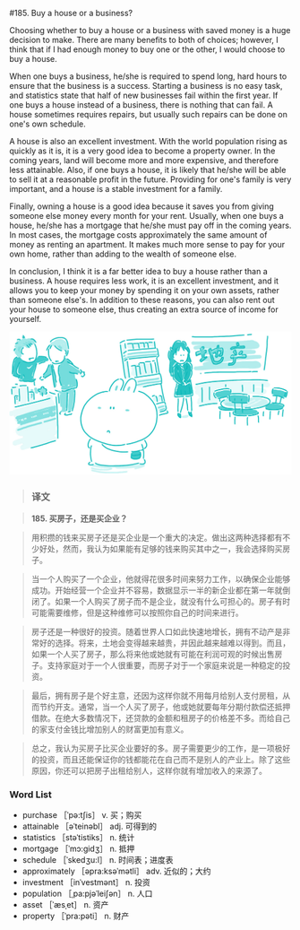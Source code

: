 #185. Buy a house or a business?

Choosing whether to buy a house or a business with saved money is a huge decision to make. There are many benefits to both of choices; however, I think that if I had enough money to buy one or the other, I would choose to buy a house.

When one buys a business, he/she is required to spend long, hard hours to ensure that the business is a success. Starting a business is no easy task, and statistics state that half of new businesses fail within the first year. If one buys a house instead of a business, there is nothing that can fail. A house sometimes requires repairs, but usually such repairs can be done on one's own schedule.

A house is also an excellent investment. With the world population rising as quickly as it is, it is a very good idea to become a property owner. In the coming years, land will become more and more expensive, and therefore less attainable. Also, if one buys a house, it is likely that he/she will be able to sell it at a reasonable profit in the future. Providing for one's family is very important, and a house is a stable investment for a family.

Finally, owning a house is a good idea because it saves you from giving someone else money every month for your rent. Usually, when one buys a house, he/she has a mortgage that he/she must pay off in the coming years. In most cases, the mortgage costs approximately the same amount of money as renting an apartment. It makes much more sense to pay for your own home, rather than adding to the wealth of someone else.

In conclusion, I think it is a far better idea to buy a house rather than a business. A house requires less work, it is an excellent investment, and it allows you to keep your money by spending it on your own assets, rather than someone else's. In addition to these reasons, you can also rent out your house to someone else, thus creating an extra source of income for yourself.

![](images/TOEFL-iBT-High-Score-Essays-185.jpg)

> ### 译文

> **185. 买房子，还是买企业？**

> 用积攒的钱来买房子还是买企业是一个重大的决定。做出这两种选择都有不少好处，然而，我认为如果能有足够的钱来购买其中之一，我会选择购买房子。

> 当一个人购买了一个企业，他就得花很多时间来努力工作，以确保企业能够成功。开始经营一个企业并不容易，数据显示一半的新企业都在第一年就倒闭了。如果一个人购买了房子而不是企业，就没有什么可担心的。房子有时可能需要维修，但是这种维修可以按照你自己的时间来进行。

> 房子还是一种很好的投资。随着世界人口如此快速地增长，拥有不动产是非常好的选择。将来，土地会变得越来越贵，并因此越来越难以得到。而且，如果一个人买了房子，那么将来他或她就有可能在利润可观的时候出售房子。支持家庭对于一个人很重要，而房子对于一个家庭来说是一种稳定的投资。

> 最后，拥有房子是个好主意，还因为这样你就不用每月给别人支付房租，从而节约开支。通常，当一个人买了房子，他或她就要每年分期付款偿还抵押借款。在绝大多数情况下，还贷款的金额和租房子的价格差不多。而给自己的家支付金钱比增加别人的财富更加有意义。

> 总之，我认为买房子比买企业要好的多。房子需要更少的工作，是一项极好的投资，而且还能保证你的钱都能花在自己而不是别人的产业上。除了这些原因，你还可以把房子出租给别人，这样你就有增加收入的来源了。

### Word List

 * purchase ［ˈpə:tʃis］ v. 买；购买
 * attainable ［əˈteinəbl］ adj. 可得到的
 * statistics ［stəˈtistiks］ n. 统计
 * mortgage ［ˈmɔ:gidʒ］ n. 抵押
 * schedule ［ˈskedʒu:l］ n. 时间表；进度表
 * approximately ［əpra:ksəˈmətli］ adv. 近似的；大约
 * investment ［inˈvestmənt］ n. 投资
 * population ［ˌpa:pjəˈleiʃən］ n. 人口
 * asset ［ˈæsˌet］ n. 资产
 * property ［ˈpra:pəti］ n. 财产
